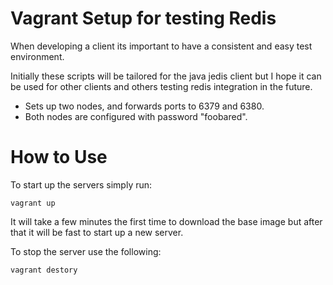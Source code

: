 Vagrant Setup for testing Redis
==============================

When developing a client its important to have a consistent and easy test environment.

Initially these scripts will be tailored for the java jedis client but I hope it can be used for other clients and 
others testing redis integration in the future.

* Sets up two nodes, and forwards ports to 6379 and 6380.
* Both nodes are configured with password "foobared".

How to Use
==============

To start up the servers simply run:

```
vagrant up
```

It will take a few minutes the first time to download the base image but after that it will be fast to start up a new server.

To stop the server use the following:

```
vagrant destory
```

